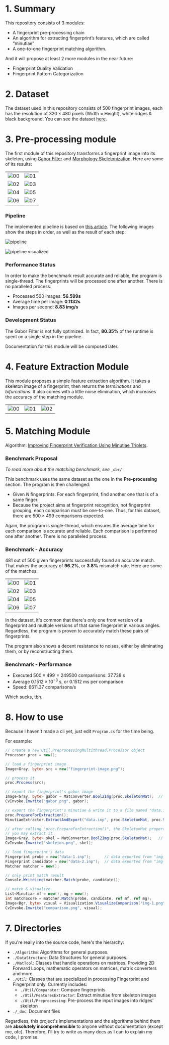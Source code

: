 
# 1. Summary

This repository consists of 3 modules:

- A fingerprint pre-processing chain
- An algorithm for extracting fingerprint’s features, which are called “minutiae”
- A one-to-one fingerprint matching algorithm. 

And it will propose at least 2 more modules in the near future:

- Fingerprint Quality Validation
- Fingerprint Pattern Categorization 

# 2. Dataset

The dataset used in this repository consists of 500 fingerprint images, each has the resolution of $320 \times 480$ pixels (Width $\times$ Height), white ridges & black background. You can see the dataset [here](https://drive.google.com/file/d/1kN5-_hYckyTowcTlNFRye7VB1JJX8z5a/view?usp=share_link).

# 3. Pre-processing module

The first module of this repository transforms a fingerprint image into its skeleton, using [Gabor Filter](https://en.wikipedia.org/wiki/Gabor_filter) and [Morphology Skeletonization](https://homepages.inf.ed.ac.uk/rbf/HIPR2/skeleton.htm). Here are some of its results:

|                                            |                                            |
|------------------------------------------- | ------------------------------------------ |
| ![00](_doc/images/preproc-showcase-00.png) | ![01](_doc/images/preproc-showcase-01.png) |
| ![02](_doc/images/preproc-showcase-02.png) | ![03](_doc/images/preproc-showcase-03.png) |
| ![04](_doc/images/preproc-showcase-04.png) | ![05](_doc/images/preproc-showcase-05.png) |
| ![06](_doc/images/preproc-showcase-06.png) | ![07](_doc/images/preproc-showcase-07.png) |

### Pipeline

The implemented pipeline is based on [this article](https://airccj.org/CSCP/vol7/csit76809.pdf). The following images show the steps in order, as well as the result of each step:

![pipeline](_doc/images/preproc-pipeline.png)

![pipeline visualized](_doc/images/preproc-pipeline-visualization.png)

### Performance Status

In order to make the benchmark result accurate and reliable, the program is single-thread. The fingerprints will be processed one after another. There is no paralleled process.

- Processed 500 images: **56.599s**
- Average time per image: **0.1132s**
- Images per second: **8.83 img/s**

### Development Status

The Gabor Filter is not fully optimized. In fact, **80.35%** of the runtime is spent on a single step in the pipeline.

Documentation for this module will be composed later.

# 4. Feature Extraction Module

This module proposes a simple feature extraction algorithm. It takes a skeleton image of a fingerprint, then returns the *terminations* and *bifurcations*. It also comes with a little noise elimination, which increases the accuracy of the matching module.

|     |     |     |
| --- | --- | --- |
| ![00](_doc/images/ext-showcase-00.png) | ![01](_doc/images/ext-showcase-01.png) | ![02](_doc/images/ext-showcase-02.png) |

# 5. Matching Module

Algorithm: [Improving Fingerprint Verification Using Minutiae Triplets](https://doi.org/10.3390/s120303418).

### Benchmark Proposal

*To read more about the matching benchmark, see `_doc/`*

This benchmark uses the same dataset as the one in the **Pre-processing** section. The program is then challenged:

- Given $N$ fingerprints. For each fingerprint, find another one that is of a same finger.
- Because the project aims at fingerprint recognition, not fingerprint grouping, each comparison must be one-to-one. Thus, for this dataset, there are $500 \times 499$ comparisons expected.

Again, the program is single-thread, which ensures the average time for each comparison is accurate and reliable. Each comparison is performed one after another. There is no paralleled process.

### Benchmark - Accuracy

481 out of 500 given fingerprints successfully found an accurate match. That makes the accuracy of **96.2%**, or **3.8%** mismatch rate. Here are some of the matches:

|                                        |                                        |
| -------------------------------------- | -------------------------------------- |
| ![00](_doc/images/cmp-showcase-00.png) | ![01](_doc/images/cmp-showcase-01.png) |
| ![02](_doc/images/cmp-showcase-02.png) | ![03](_doc/images/cmp-showcase-03.png) |
| ![04](_doc/images/cmp-showcase-04.png) | ![05](_doc/images/cmp-showcase-05.png) |
| ![06](_doc/images/cmp-showcase-06.png) | ![07](_doc/images/cmp-showcase-07.png) |

In the dataset, it's common that there's only one front version of a fingerprint and multiple versions of that same fingerprint in various angles. Regardless, the program is proven to accurately match these pairs of fingerprints.

The program also shows a decent resistance to noises, either by eliminating them, or by reconstructing them.

### Benchmark - Performance

- Executed $500 \times 499 = 249500$ comparisons: $37.738$ s
- Average $0.1512 \times 10^{-3}$ s, or $0.1512$ ms per comparison
- Speed: $6611.37$ comparisons/s

Which sucks, tbh.

# 8. How to use

Because I haven't made a cli yet, just edit `Program.cs` for the time being.

For example:

```C#
// create a new Util.PreprocessingMultithread.Processor object
Processor proc = new();

// load a fingerprint image
Image<Gray, byte> src = new("fingerprint-image.png");

// process it
proc.Process(src);

// export the fingerprint's gabor image
Image<Gray, byte> gabor = MatConverter.Bool2Img(proc.SkeletonMat);  // not yet a skeleton
CvInvoke.Imwrite("gabor.png", gabor);

// export the fingerprint's minutiae & write it to a file named "data.inp"
proc.PrepareForExtraction();
MinutiaeExtractor.ExtractAndExport("data.inp", proc.SkeletonMat, proc.SegmentMsk);

// after calling "proc.PrepareForExtraction()", the SkeletonMat property becomes a Skeleton Image
// you may extract it
Image<Gray, byte> skel = MatConverter.Bool2Img(proc.SkeletonMat);   // now it's a skeleton
CvInvoke.Imwrite("skeleton.png", skel);

// load fingerprint's data
Fingerprint probe = new("data-1.inp");      // data exported from "img-1.png"
Fingerprint candidate = new("data-2.inp");  // data exported from "img-2.png"
Matcher matcher = new();

// only print match result
Console.WriteLine(matcher.Match(probe, candidate));

// match & visualize
List<Minutia> mf = new(), mg = new();
int matchScore = matcher.Match(probe, candidate, ref mf, ref mg);
Image<Bgr, byte> visual = Visualization.VisualizeComparison("img-1.png", "img-2.png", ImgHeight, ImgWidth, mf, mg);
CvInvoke.Imwrite("comparison.png", visual);
```

# 7. Directories

If you're really into the source code, here's the hierarchy:

- `./Algorithm`: Algorithms for general purposes.
- `./DataStructure`: Data Structures for general purposes.
- `./MatTool`: Classes that handle operations on matrices. Providing 2D Forward Loops, mathematic operators on matrices, matrix converters and more.
- `./Util`: Classes that are specialized in processing Fingerprint and Fingerprint only. Currently includes:
    - `./Util/Comparator`: Compare fingerprints
    - `./Util/FeaturesExtractor`: Extract minutiae from skeleton images
    - `./Util/Preprocessing`: Pre-process the input images into ridges' skeleton
- `./_doc`: Document files

Regardless, this project's implementations and the algorithms behind them are **absolutely incomprehensible** to anyone without documentation (except me, ofc). Therefore, I'll try to write as many docs as I can to explain my code, I promise.
